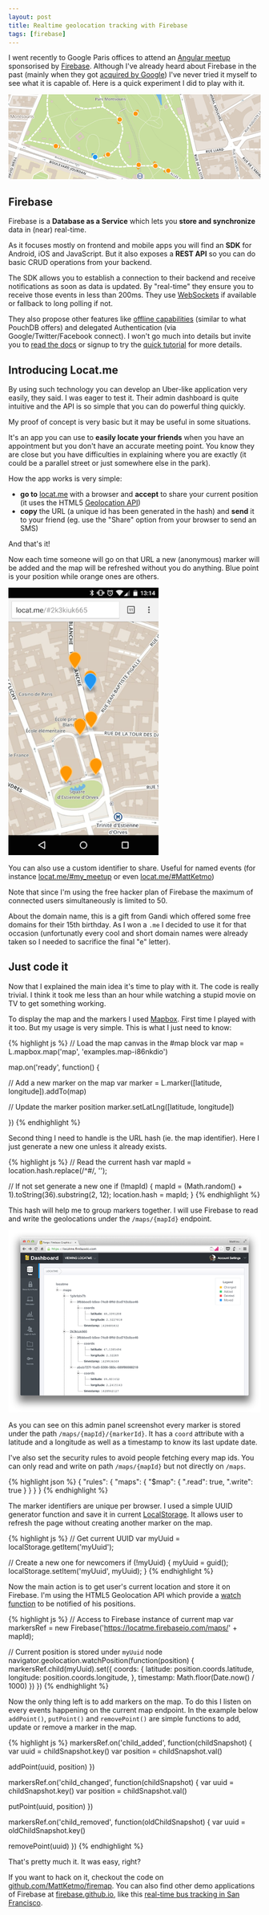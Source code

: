 ```yaml
---
layout: post
title: Realtime geolocation tracking with Firebase
tags: [firebase]
---
```


I went recently to Google Paris offices to attend an [Angular meetup](http://www.meetup.com/AngularJS-Paris/events/221083701/)
sponsorised by [Firebase](https://www.firebase.com/).
Although I've already heard about Firebase in the past (mainly when they got [acquired by Google](https://www.firebase.com/blog/2014-10-21-firebase-joins-google.html))
I've never tried it myself to see what it is capable of.
Here is a quick experiment I did to play with it.

<p class="banner-container">
  <img
    class="Image center responsize isRounded"
    src="/content/blog/2015-04-16-realtime-geolocation-tracking-firebase/locatme-banner.png"
    alt="Locat.me banner"/>
</p>

## Firebase

Firebase is a **Database as a Service** which lets you **store and synchronize** data in (near) real-time.

As it focuses mostly on frontend and mobile apps you will find an **SDK** for Android, iOS and JavaScript.
But it also exposes a **REST API** so you can do basic CRUD operations from your backend.

The SDK allows you to establish a connection to their backend and receive notifications as soon as
data is updated. By "real-time" they ensure you to receive those events in less than 200ms.
They use [WebSockets](https://developer.mozilla.org/fr/docs/WebSockets) if available or fallback
to long polling if not.

They also propose other features like [offline capabilities](https://www.firebase.com/docs/web/guide/offline-capabilities.html)
(similar to what PouchDB offers) and delegated Authentication (via Google/Twitter/Facebook connect).
I won't go much into details but invite you to [read the docs](https://www.firebase.com/docs/)
or signup to try the [quick tutorial](https://www.firebase.com/how-it-works.html) for more details.

## Introducing Locat.me

By using such technology you can develop an Uber-like application very easily, they said.
I was eager to test it.
Their admin dashboard is quite intuitive and the API is so simple that you can do powerful
thing quickly.

My proof of concept is very basic but it may be useful in some situations.

It's an app you can use to **easily locate your friends** when you have an appointment
but you don't have an accurate meeting point.
You know they are close but you have difficulties in explaining where you are exactly
(it could be a parallel street or just somewhere else in the park).

How the app works is very simple:

- **go to** [locat.me](http://locat.me/) with a browser and **accept** to share your current position
  (it uses the HTML5 [Geolocation API](https://developer.mozilla.org/en-US/docs/Web/API/Geolocation/Using_geolocation))
- **copy** the URL (a unique id has been generated in the hash) and **send** it to your friend
  (eg. use the "Share" option from your browser to send an SMS)

And that's it!

Now each time someone will go on that URL a new (anonymous) marker will be added
and the map will be refreshed without you do anything.
Blue point is your position while orange ones are others.

<p>
  <a href="/content/blog/2015-04-16-realtime-geolocation-tracking-firebase/locatme-screenshot.png">
    <img
      class="Image center responsize"
      src="/content/blog/2015-04-16-realtime-geolocation-tracking-firebase/locatme-screenshot.png"
      alt="Locat.me Screenshot"
      width="300px" />
  </a>
</p>

You can also use a custom identifier to share. Useful for named events
(for instance [locat.me/#my_meetup](http://locat.me/#my_meetup) or even [locat.me/#MattKetmo](http://locat.me/#MattKetmo))

<div class="note warning">
  <p>
    Note that since I'm using the free hacker plan of Firebase the maximum of
    connected users simultaneously is limited to 50.
  </p>
</div>

<div class="note info">
  <p>
    About the domain name, this is a gift from Gandi which offered some free domains for their 15th birthday.
    As I won a <code>.me</code> I decided to use it for that occasion (unfortunatly every cool and short domain names
    were already taken so I needed to sacrifice the final "e" letter).
  </p>
</div>


## Just code it

Now that I explained the main idea it's time to play with it.
The code is really trivial.
I think it took me less than an hour while watching a stupid movie on TV to get something working.

To display the map and the markers I used [Mapbox](https://www.mapbox.com/).
First time I played with it too.
But my usage is very simple. This is what I just need to know:

{% highlight js %}
// Load the map canvas in the #map block
var map = L.mapbox.map('map', 'examples.map-i86nkdio')

map.on('ready', function() {

  // Add a new marker on the map
  var marker = L.marker([latitude, longitude]).addTo(map)

  // Update the marker position
  marker.setLatLng([latitude, longitude])

})
{% endhighlight %}

Second thing I need to handle is the URL hash (ie. the map identifier).
Here I just generate a new one unless it already exists.

{% highlight js %}
// Read the current hash
var mapId = location.hash.replace(/^#/, '');

// If not set generate a new one
if (!mapId) {
  mapId = (Math.random() + 1).toString(36).substring(2, 12);
  location.hash = mapId;
}
{% endhighlight %}

This hash will help me to group markers together.
I will use Firebase to read and write the geolocations under the `/maps/{mapId}` endpoint.

<p>
  <a href="/content/blog/2015-04-16-realtime-geolocation-tracking-firebase/screenshot-firebase-admin.png">
    <img
      class="Image center responsize"
      src="/content/blog/2015-04-16-realtime-geolocation-tracking-firebase/screenshot-firebase-admin.png"
      alt="Firebase admin screenshot"
      style="max-height:550px" />
  </a>
</p>

As you can see on this admin panel screenshot every marker is stored under the path
`/maps/{mapId}/{markerId}`. It has a `coord` attribute with a latitude and a longitude
as well as a timestamp to know its last update date.

I've also set the security rules to avoid people fetching every map ids.
You can only read and write on path `/maps/{mapId}` but not directly on `/maps`.

{% highlight json %}
{
  "rules": {
    "maps": {
      "$map": {
        ".read": true,
        ".write": true
      }
    }
  }
}
{% endhighlight %}

The marker identifiers are unique per browser.
I used a simple UUID generator function and save it in current [LocalStorage](https://developer.mozilla.org/en-US/docs/Web/API/Storage/LocalStorage).
It allows user to refresh the page without creating another marker on the map.

{% highlight js %}
// Get current UUID
var myUuid = localStorage.getItem('myUuid');

// Create a new one for newcomers
if (!myUuid) {
  myUuid = guid();
  localStorage.setItem('myUuid', myUuid);
}
{% endhighlight %}

Now the main action is to get user's current location and store it on Firebase.
I'm using the HTML5 Geolocation API which provide a [watch function](https://developer.mozilla.org/en-US/docs/Web/API/Geolocation/Using_geolocation#Watching_the_current_position)
to be notified of his positions.

{% highlight js %}
// Access to Firebase instance of current map
var markersRef = new Firebase('https://locatme.firebaseio.com/maps/' + mapId);

// Current position is stored under `myUuid` node
navigator.geolocation.watchPosition(function(position) {
  markersRef.child(myUuid).set({
    coords: {
      latitude: position.coords.latitude,
      longitude: position.coords.longitude,
    },
    timestamp: Math.floor(Date.now() / 1000)
  })
})
{% endhighlight %}

Now the only thing left is to add markers on the map.
To do this I listen on every events happening on the current map endpoint.
In the example below `addPoint()`, `putPoint()` and `removePoint()` are
simple functions to add, update or remove a marker in the map.

{% highlight js %}
markersRef.on('child_added', function(childSnapshot) {
  var uuid = childSnapshot.key()
  var position = childSnapshot.val()

  addPoint(uuid, position)
})

markersRef.on('child_changed', function(childSnapshot) {
  var uuid = childSnapshot.key()
  var position = childSnapshot.val()

  putPoint(uuid, position)
})

markersRef.on('child_removed', function(oldChildSnapshot) {
  var uuid = oldChildSnapshot.key()

  removePoint(uuid)
})
{% endhighlight %}

That's pretty much it. It was easy, right?

If you want to hack on it, checkout the code on [github.com/MattKetmo/firemap](https://github.com/MattKetmo/firemap/blob/v1.0.0/app.js).
You can also find other demo applications of Firebase at [firebase.github.io](https://firebase.github.io/),
like this [real-time bus tracking in San Francisco](https://geofire.firebaseapp.com/sfVehicles/index.html).
